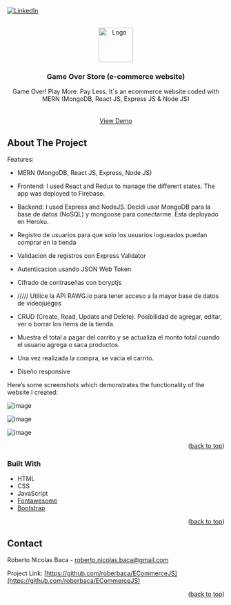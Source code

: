 <div id="top"></div>


[![LinkedIn][linkedin-shield]][linkedin-url]


<!-- PROJECT LOGO -->
<br />
<div align="center">
  <a href="https://github.com/roberbaca/Game-Over-E-commerce">  
    <img src="https://user-images.githubusercontent.com/83043304/140669718-0a350618-f217-4247-9d91-42d00c4c292f.png" alt="Logo" width="80" height="80">
  </a>

<h3 align="center">Game Over Store (e-commerce website)</h3>

  <p align="center">
   Game Over! Play More. Pay Less. It`s an ecommerce website coded with MERN (MongoDB, React JS, Express JS & Node JS)
    <br />  
    <br />
    <br />
    <a href="https://freshmarket.vercel.app/" target = "_blank">View Demo</a>  
  </p>
</div>

<!-- ABOUT THE PROJECT -->
## About The Project

Features:

- MERN (MongoDB, React JS, Express, Node JS)

- Frontend: I used React and Redux to manage the different states. The app was deployed to Firebase.

- Backend: I used Express and NodeJS. Decidí usar MongoDB para la base de datos (NoSQL) y mongoose para conectarme. Esta deployado en Heroku.

- Registro de usuarios para que solo los usuarios logueados puedan comprar en la tienda

- Validacion de registros con Express Validator

- Autenticacion usando JSON Web Token

- Cifrado de contraseñas con bcryptjs

- ///// Utilice la API RAWG.io para tener acceso a la mayor base de datos de videojuegos

- CRUD (Create, Read, Update and Delete). Posibilidad de agregar, editar, ver o borrar los items de la tienda.

- Muestra el total a pagar del carrito y se actualiza el monto total cuando el usuario agrega o saca productos.

- Una vez realizada la compra, se vacia el carrito. 

- Diseño responsive


Here’s some screenshots which demonstrates the functionality of the website I created:

![image](https://user-images.githubusercontent.com/83043304/141706488-949127bc-12cc-45e2-ada7-5f4314fc884f.png)

![image](https://user-images.githubusercontent.com/83043304/141706325-b3ebbb7a-a604-49e2-9eca-c5ed222ba086.png)

![image](https://user-images.githubusercontent.com/83043304/141706331-9bf68260-461e-4a0e-afaf-3b95d9e11480.png)

<p align="right">(<a href="#top">back to top</a>)</p>

### Built With

* HTML
* CSS
* JavaScript 
* [Fontawesome](https://fontawesome.com/)
* [Bootstrap](https://getbootstrap.com/)

<p align="right">(<a href="#top">back to top</a>)</p>

<!-- CONTACT -->
## Contact

Roberto Nicolas Baca - roberto.nicolas.baca@gmail.com

Project Link: [https://github.com/roberbaca/ECommerceJS](https://github.com/roberbaca/ECommerceJS)

<p align="right">(<a href="#top">back to top</a>)</p>





<!-- MARKDOWN LINKS & IMAGES -->
<!-- https://www.markdownguide.org/basic-syntax/#reference-style-links -->
[contributors-shield]: https://img.shields.io/github/contributors/github_username/repo_name.svg?style=for-the-badge
[contributors-url]: https://github.com/github_username/repo_name/graphs/contributors
[forks-shield]: https://img.shields.io/github/forks/github_username/repo_name.svg?style=for-the-badge
[forks-url]: https://github.com/github_username/repo_name/network/members
[stars-shield]: https://img.shields.io/github/stars/github_username/repo_name.svg?style=for-the-badge
[stars-url]: https://github.com/github_username/repo_name/stargazers
[issues-shield]: https://img.shields.io/github/issues/github_username/repo_name.svg?style=for-the-badge
[issues-url]: https://github.com/github_username/repo_name/issues
[license-shield]: https://img.shields.io/github/license/github_username/repo_name.svg?style=for-the-badge
[license-url]: https://github.com/github_username/repo_name/blob/master/LICENSE.txt
[linkedin-shield]: https://img.shields.io/badge/-LinkedIn-black.svg?style=for-the-badge&logo=linkedin&colorB=555
[linkedin-url]: https://linkedin.com/in/rober-baca
[product-screenshot]: images/screenshot.png
